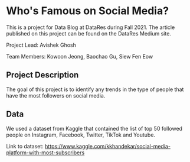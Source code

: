 # Who's Famous on Social Media?

This is a project for Data Blog at DataRes during Fall 2021. The article published on this project can be found on the DataRes Medium site.

Project Lead: Avishek Ghosh

Team Members: Kowoon Jeong, Baochao Gu, Siew Fen Eow

## Project Description
The goal of this project is to identify any trends in the type of people that have the most followers on social media.

## Data
We used a dataset from Kaggle that contained the list of top 50 followed people on Instagram, Facebook, Twitter, TikTok and Youtube.

Link to dataset: https://www.kaggle.com/kkhandekar/social-media-platform-with-most-subscribers

